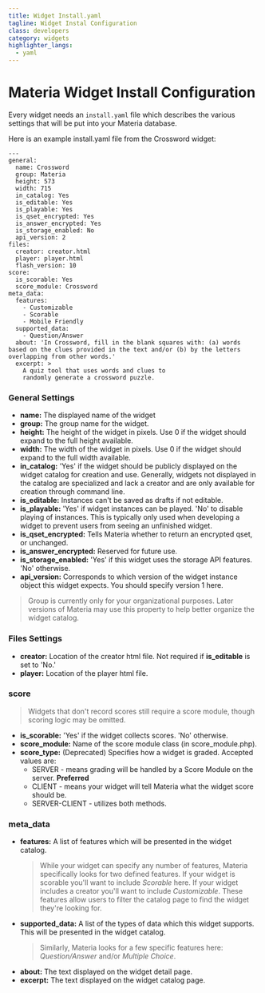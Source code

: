 ```yaml
---
title: Widget Install.yaml
tagline: Widget Instal Configuration
class: developers
category: widgets
highlighter_langs:
  - yaml
---
```

# Materia Widget Install Configuration

Every widget needs an `install.yaml` file which describes the various settings that will be put into your Materia database.

Here is an example install.yaml file from the Crossword widget:

```
---
general:
  name: Crossword
  group: Materia
  height: 573
  width: 715
  in_catalog: Yes
  is_editable: Yes
  is_playable: Yes
  is_qset_encrypted: Yes
  is_answer_encrypted: Yes
  is_storage_enabled: No
  api_version: 2
files:
  creator: creator.html
  player: player.html
  flash_version: 10
score:
  is_scorable: Yes
  score_module: Crossword
meta_data:
  features:
	- Customizable
	- Scorable
	- Mobile Friendly
  supported_data:
	- Question/Answer
  about: 'In Crossword, fill in the blank squares with: (a) words based on the clues provided in the text and/or (b) by the letters overlapping from other words.'
  excerpt: >
	A quiz tool that uses words and clues to
	randomly generate a crossword puzzle.
```

### General Settings

* **name:** The displayed name of the widget
* **group:** The group name for the widget.
* **height:** The height of the widget in pixels. Use 0 if the widget should expand to the full height available.
* **width:** The width of the widget in pixels. Use 0 if the widget should expand to the full width available.
* **in_catalog:** 'Yes' if the widget should be publicly displayed on the widget catalog for creation and use. Generally, widgets not displayed in the catalog are specialized and lack a creator and are only available for creation through command line.
* **is_editable:** Instances can't be saved as drafts if not editable.
* **is_playable:** 'Yes' if widget instances can be played. 'No' to disable playing of instances. This is typically only used when developing a widget to prevent users from seeing an unfinished widget.
* **is_qset_encrypted:** Tells Materia whether to return an encrypted qset, or unchanged.
* **is_answer_encrypted:** Reserved for future use.
* **is_storage_enabled:** 'Yes' if this widget uses the storage API features. 'No' otherwise.
* **api_version:** Corresponds to which version of the widget instance object this widget expects. You should specify version 1 here.

> Group is currently only for your organizational purposes. Later versions of Materia may use this property to help better organize the widget catalog.

### Files Settings

* **creator:** Location of the creator html file. Not required if <strong>is_editable</strong> is set to 'No.'
* **player:** Location of the player html file.

### score

> Widgets that don't record scores still require a score module, though scoring logic may be omitted.

* **is_scorable:** 'Yes' if the widget collects scores. 'No' otherwise.
* **score_module:** Name of the score module class (in score_module.php).
* **score_type:** (Deprecated) Specifies how a widget is graded. Accepted values are:
	* SERVER - means grading will be handled by a Score Module on the server. **Preferred**
	* CLIENT - means your widget will tell Materia what the widget score should be.
	* SERVER-CLIENT - utilizes both methods.

### meta_data

* **features:** A list of features which will be presented in the widget catalog.
	> While your widget can specify any number of features, Materia specifically looks for two defined features. If your widget is scorable you'll want to include <em>Scorable</em> here. If your widget includes a creator you'll want to include <em>Customizable</em>. These features allow users to filter the catalog page to find the widget they're looking for.
* **supported_data:** A list of the types of data which this widget supports. This will be presented in the widget catalog.
	>Similarly, Materia looks for a few specific features here: <em>Question/Answer</em> and/or <em>Multiple Choice</em>.
* **about:** The text displayed on the widget detail page.
* **excerpt:** The text displayed on the widget catalog page.
